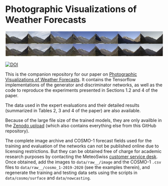 # Photographic Visualizations of Weather Forecasts

![A sequence of images taken by the Cevio camera (top row), and the corresponding images synthesized by the generator (bottom row)](photographic-visualization.png "Photographic nowcasting visualization")

[![DOI](https://zenodo.org/badge/DOI/10.5281/zenodo.6962721.svg)](https://doi.org/10.5281/zenodo.6962721)

This is the companion repository for our paper on [Photographic Visualizations of Weather Forecasts](https://arxiv.org/abs/2203.15601). It contains the Tensorflow implementations of the generator and discriminator networks, as well as the code to reproduce the experiments presented in Sections 1.2 and 4 of the paper.

The data used in the expert evaluations and their detailed results (summarized in Tables 2, 3 and 4 of the paper) are also available.

Because of the large file size of the trained models, they are only availble in the [Zenodo upload](https://doi.org/10.5281/zenodo.6962721) (which also contains everything else from this GitHub repository).

The complete image archive and COSMO-1 forecast fields used for the training and evaluation of the networks can not be published online due to licensing restrictions. But they can be obtained free of charge for academic research purposes by contacting the MeteoSwiss [customer service desk](https://www.meteoswiss.admin.ch/home/form/customer-service.html). Once obtained, add the images to `data/raw__/image` and the COSMO-1 `.csv` files to `data/raw__/cosmo_1-2019-2020` (see the examples therein), and regenerate the training and testing data sets using the scripts in `data/cosmo/surface` and `data/nowcasting`.
